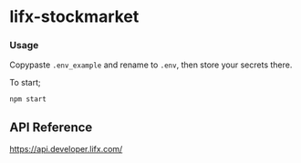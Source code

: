# lifx-stockmarket

### Usage

Copypaste `.env_example` and rename to `.env`, then store your secrets there.

To start;
```
npm start
```

## API Reference
https://api.developer.lifx.com/
